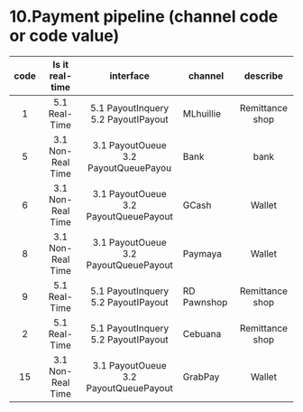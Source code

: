 # 10.Payment pipeline (channel code or code value)

| code                       |    Is it real-time    | interface    |channel| describe|
| :-------------------------: | :-----------: |:-----:| --------------------------------| :--------------------:  |
|1|5.1 Real-Time|5.1 PayoutInquery <br> 5.2 PayoutIPayout|MLhuillie | Remittance shop|  
|5|3.1 Non-Real Time|3.1 PayoutOueue <br> 3.2 PayoutQueuePayou|Bank|bank|  
|6|3.1 Non-Real Time|3.1 PayoutOueue <br> 3.2 PayoutQueuePayout|GCash|Wallet|  
|8|3.1 Non-Real Time|3.1 PayoutOueue <br> 3.2 PayoutQueuePayout|Paymaya|Wallet|  
|9|5.1 Real-Time|5.1 PayoutInquery <br> 5.2 PayoutIPayout|RD Pawnshop | Remittance shop|  
|2|5.1 Real-Time|5.1 PayoutInquery <br> 5.2 PayoutIPayout|Cebuana| Remittance shop|  
|15|3.1 Non-Real Time|3.1 PayoutOueue <br> 3.2 PayoutQueuePayout|GrabPay|Wallet|

